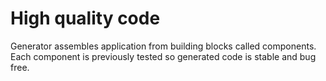 <h1><span class="fa fa-bug"></span> High quality code</h1>

Generator assembles application from building blocks called components. 
Each component is previously tested so generated code is stable and bug free.

